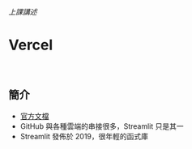 *上課講述*
# Vercel

</br>

## 簡介


- [官方文檔](https://docs.streamlit.io/library/get-started)
- GitHub 與各種雲端的串接很多，Streamlit 只是其一
- Streamlit 發佈於 2019，很年輕的函式庫
